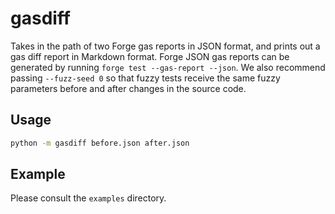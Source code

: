 # gasdiff

Takes in the path of two Forge gas reports in JSON format, and prints out a gas diff report in Markdown format.
Forge JSON gas reports can be generated by running `forge test --gas-report --json`.
We also recommend passing `--fuzz-seed 0` so that fuzzy tests receive the same fuzzy parameters before and after changes in the source code.

## Usage

```bash
python -m gasdiff before.json after.json
```

## Example

Please consult the `examples` directory.
